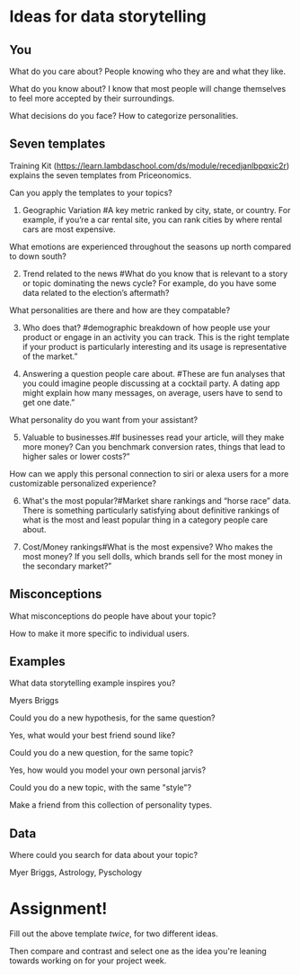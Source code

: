 # Ideas for data storytelling

## You

What do you care about?
People knowing who they are and what they like.

What do you know about?
I know that most people will change themselves to feel more accepted by their surroundings. 

What decisions do you face?
How to categorize personalities.

## Seven templates

Training Kit (https://learn.lambdaschool.com/ds/module/recedjanlbpqxic2r) explains the seven templates from Priceonomics.

Can you apply the templates to your topics? 

1. Geographic Variation
#A key metric ranked by city, state, or country. For example, if you’re a car rental site, you can rank cities by where rental cars are most expensive.

What emotions are experienced throughout the seasons up north compared to down south?


2. Trend related to the news
#What do you know that is relevant to a story or topic dominating the news cycle? For example, do you have some data related to the election’s aftermath?

What personalities are there and how are they compatable?

3. Who does that? 
#demographic breakdown of how people use your product or engage in an activity you can track. This is the right template if your product is particularly interesting and its usage is representative of the market.”




4. Answering a question people care about.
#These are fun analyses that you could imagine people discussing at a cocktail party. A dating app might explain how many messages, on average, users have to send to get one date.”

What personality do you want from your assistant?


5. Valuable to businesses.#If businesses read your article, will they make more money? Can you benchmark conversion rates, things that lead to higher sales or lower costs?”

How can we apply this personal connection to siri or alexa users for a more customizable personalized experience?


6. What's the most popular?#Market share rankings and “horse race” data. There is something particularly satisfying about definitive rankings of what is the most and least popular thing in a category people care about. 



7. Cost/Money rankings#What is the most expensive? Who makes the most money? If you sell dolls, which brands sell for the most money in the secondary market?”



## Misconceptions

What misconceptions do people have about your topic?

How to make it more specific to individual users.

## Examples

What data storytelling example inspires you?

Myers Briggs

Could you do a new hypothesis, for the same question?

Yes, what would your best friend sound like?

Could you do a new question, for the same topic?

Yes, how would you model your own personal jarvis?

Could you do a new topic, with the same "style"?

Make a friend from this collection of personality types.

## Data

Where could you search for data about your topic?

Myer Briggs, Astrology, Pyschology 

# Assignment!

Fill out the above template *twice*, for two different ideas.

Then compare and contrast and select one as the idea you're leaning towards
working on for your project week.
